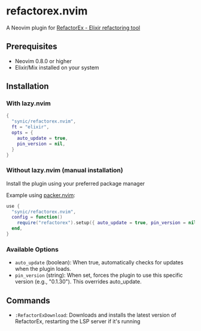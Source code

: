 # refactorex.nvim

A Neovim plugin for [RefactorEx - Elixir refactoring tool](https://github.com/gp-pereira/refactorex)

## Prerequisites

- Neovim 0.8.0 or higher
- Elixir/Mix installed on your system

## Installation

### With lazy.nvim

```lua
{
  "synic/refactorex.nvim",
  ft = "elixir",
  opts = {
    auto_update = true,
    pin_version = nil,
  }
}
```
### Without lazy.nvim (manual installation)

Install the plugin using your preferred package manager

Example using [packer.nvim](https://github.com/wbthomason/packer.nvim):
```lua
use {
  "synic/refactorex.nvim",
  config = function()
    require("refactorex").setup({ auto_update = true, pin_version = nil })
  end,
}
```

### Available Options

- `auto_update` (boolean): When true, automatically checks for updates when the
  plugin loads.
- `pin_version` (string): When set, forces the plugin to use this specific
  version (e.g., "0.1.30"). This overrides auto_update.

## Commands

- `:RefactorExDownload`: Downloads and installs the latest version of
  RefactorEx, restarting the LSP server if it's running
